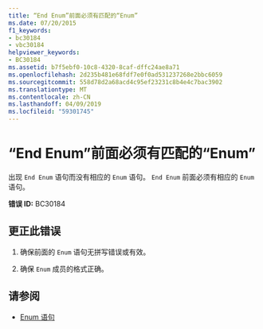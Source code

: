 ```yaml
---
title: “End Enum”前面必须有匹配的“Enum”
ms.date: 07/20/2015
f1_keywords:
- bc30184
- vbc30184
helpviewer_keywords:
- BC30184
ms.assetid: b7f5ebf0-10c8-4320-8caf-dffc24ae8a71
ms.openlocfilehash: 2d235b481e68fdf7e0f0ad531237268e2bbc6059
ms.sourcegitcommit: 558d78d2a68acd4c95ef23231c8b4e4c7bac3902
ms.translationtype: MT
ms.contentlocale: zh-CN
ms.lasthandoff: 04/09/2019
ms.locfileid: "59301745"
---
```

# <a name="end-enum-must-be-preceded-by-a-matching-enum"></a>“End Enum”前面必须有匹配的“Enum”
出现 `End Enum` 语句而没有相应的 `Enum` 语句。 `End Enum` 前面必须有相应的 `Enum` 语句。  
  
 **错误 ID:** BC30184  
  
## <a name="to-correct-this-error"></a>更正此错误  
  
1. 确保前面的 `Enum` 语句无拼写错误或有效。  
  
2. 确保 `Enum` 成员的格式正确。  
  
## <a name="see-also"></a>请参阅

- [Enum 语句](../../visual-basic/language-reference/statements/enum-statement.md)

